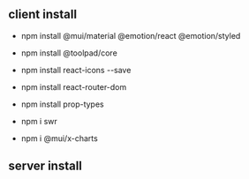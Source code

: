 ## client install

* npm install @mui/material @emotion/react @emotion/styled
* npm install @toolpad/core
* npm install react-icons --save

* npm install react-router-dom

* npm install prop-types
* npm i swr
* npm i @mui/x-charts


## server install